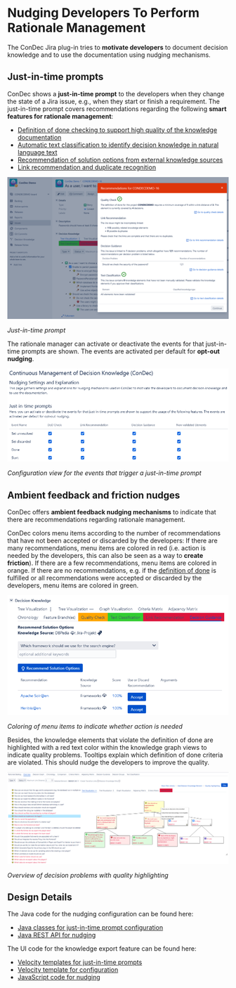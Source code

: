 # Nudging Developers To Perform Rationale Management

The ConDec Jira plug-in tries to **motivate developers** to document decision knowledge and to use the documentation using nudging mechanisms.

## Just-in-time prompts
ConDec shows a **just-in-time prompt** to the developers when they change the state of a Jira issue, e.g., when they start or finish a requirement.
The just-in-time prompt covers recommendations regarding the following **smart features for rationale management**:
- [Definition of done checking to support high quality of the knowledge documentation](quality-checking.md)
- [Automatic text classification to identify decision knowledge in natural language text](automatic-text-classification.md)
- [Recommendation of solution options from external knowledge sources](decision-guidance.md)
- [Link recommendation and duplicate recognition](link-recommendation.md)

![Just-in-time prompt](../screenshots/nudging_prompt.png)

*Just-in-time prompt*

The rationale manager can activate or deactivate the events for that just-in-time prompts are shown. 
The events are activated per default for **opt-out nudging**.

![Configuration view for the events that trigger a just-in-time prompt](../screenshots/config_nudging_events.png)

*Configuration view for the events that trigger a just-in-time prompt*

## Ambient feedback and friction nudges
ConDec offers **ambient feedback nudging mechanisms** to indicate that there are recommendations regarding rationale management.

ConDec colors menu items according to the number of recommendations that have not been accepted or discarded by the developers:
If there are many recommendations, menu items are colored in red (i.e. action is needed by the developers, this can also be seen as a way to **create friction**).
If there are a few recommendations, menu items are colored in orange.
If there are no recommendations, e.g. if the [definition of done](quality-checking.md) is fulfilled 
or all recommendations were accepted or discarded by the developers, menu items are colored in green.

![Coloring of menu items to indicate whether action is needed](../screenshots/nudging_ambient_feedback_menu.png)

*Coloring of menu items to indicate whether action is needed*

Besides, the knowledge elements that violate the definition of done are highlighted with a red text color within
the knowledge graph views to indicate quality problems. 
Tooltips explain which definition of done criteria are violated.
This should nudge the developers to improve the quality.

![Overview of decision problems with quality highlighting](../screenshots/knowledge_overview_quality_highlighting.png)

*Overview of decision problems with quality highlighting*

## Design Details
The Java code for the nudging configuration can be found here:

- [Java classes for just-in-time prompt configuration](../../src/main/java/de/uhd/ifi/se/decision/management/jira/recommendation/prompts)
- [Java REST API for nudging](../../src/main/java/de/uhd/ifi/se/decision/management/jira/rest/NudgingRest.java)

The UI code for the knowledge export feature can be found here:

- [Velocity templates for just-in-time prompts](../../src/main/resources/templates/prompts)
- [Velocity template for configuration](../../src/main/resources/templates/settings/nudgingSettings.vm)
- [JavaScript code for nudging](../../src/main/resources/js/nudging)